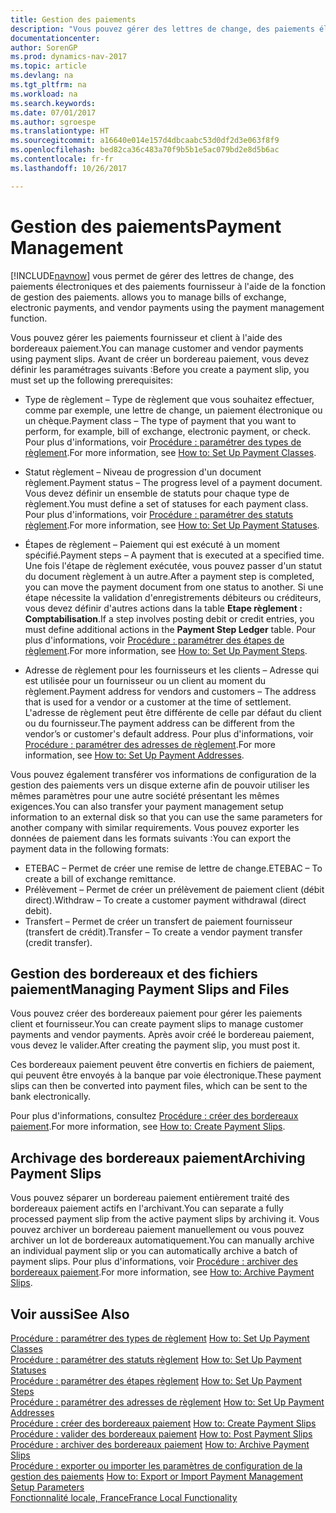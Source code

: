 ```yaml
---
title: Gestion des paiements
description: "Vous pouvez gérer des lettres de change, des paiements électroniques et des paiements fournisseur à l'aide de la fonction de gestion des paiements."
documentationcenter: 
author: SorenGP
ms.prod: dynamics-nav-2017
ms.topic: article
ms.devlang: na
ms.tgt_pltfrm: na
ms.workload: na
ms.search.keywords: 
ms.date: 07/01/2017
ms.author: sgroespe
ms.translationtype: HT
ms.sourcegitcommit: a16640e014e157d4dbcaabc53d0df2d3e063f8f9
ms.openlocfilehash: bed82ca36c483a70f9b5b1e5ac079bd2e8d5b6ac
ms.contentlocale: fr-fr
ms.lasthandoff: 10/26/2017

---
```

# <a name="payment-management"></a><span data-ttu-id="5a145-103">Gestion des paiements</span><span class="sxs-lookup"><span data-stu-id="5a145-103">Payment Management</span></span>
[!INCLUDE[navnow](../../includes/navnow_md.md)]<span data-ttu-id="5a145-104"> vous permet de gérer des lettres de change, des paiements électroniques et des paiements fournisseur à l'aide de la fonction de gestion des paiements.</span><span class="sxs-lookup"><span data-stu-id="5a145-104"> allows you to manage bills of exchange, electronic payments, and vendor payments using the payment management function.</span></span>  

<span data-ttu-id="5a145-105">Vous pouvez gérer les paiements fournisseur et client à l'aide des bordereaux paiement.</span><span class="sxs-lookup"><span data-stu-id="5a145-105">You can manage customer and vendor payments using payment slips.</span></span> <span data-ttu-id="5a145-106">Avant de créer un bordereau paiement, vous devez définir les paramétrages suivants :</span><span class="sxs-lookup"><span data-stu-id="5a145-106">Before you create a payment slip, you must set up the following prerequisites:</span></span>  

- <span data-ttu-id="5a145-107">Type de règlement – Type de règlement que vous souhaitez effectuer, comme par exemple, une lettre de change, un paiement électronique ou un chèque.</span><span class="sxs-lookup"><span data-stu-id="5a145-107">Payment class – The type of payment that you want to perform, for example, bill of exchange, electronic payment, or check.</span></span> <span data-ttu-id="5a145-108">Pour plus d'informations, voir [Procédure : paramétrer des types de règlement](how-to-set-up-payment-classes.md).</span><span class="sxs-lookup"><span data-stu-id="5a145-108">For more information, see [How to: Set Up Payment Classes](how-to-set-up-payment-classes.md).</span></span>  

- <span data-ttu-id="5a145-109">Statut règlement – Niveau de progression d'un document règlement.</span><span class="sxs-lookup"><span data-stu-id="5a145-109">Payment status – The progress level of a payment document.</span></span> <span data-ttu-id="5a145-110">Vous devez définir un ensemble de statuts pour chaque type de règlement.</span><span class="sxs-lookup"><span data-stu-id="5a145-110">You must define a set of statuses for each payment class.</span></span> <span data-ttu-id="5a145-111">Pour plus d'informations, voir [Procédure : paramétrer des statuts règlement](how-to-set-up-payment-statuses.md).</span><span class="sxs-lookup"><span data-stu-id="5a145-111">For more information, see [How to: Set Up Payment Statuses](how-to-set-up-payment-statuses.md).</span></span>  

- <span data-ttu-id="5a145-112">Étapes de règlement – Paiement qui est exécuté à un moment spécifié.</span><span class="sxs-lookup"><span data-stu-id="5a145-112">Payment steps – A payment that is executed at a specified time.</span></span> <span data-ttu-id="5a145-113">Une fois l'étape de règlement exécutée, vous pouvez passer d'un statut du document règlement à un autre.</span><span class="sxs-lookup"><span data-stu-id="5a145-113">After a payment step is completed, you can move the payment document from one status to another.</span></span> <span data-ttu-id="5a145-114">Si une étape nécessite la validation d'enregistrements débiteurs ou créditeurs, vous devez définir d'autres actions dans la table **Etape règlement : Comptabilisation**.</span><span class="sxs-lookup"><span data-stu-id="5a145-114">If a step involves posting debit or credit entries, you must define additional actions in the **Payment Step Ledger** table.</span></span> <span data-ttu-id="5a145-115">Pour plus d'informations, voir [Procédure : paramétrer des étapes de règlement](how-to-set-up-payment-steps.md).</span><span class="sxs-lookup"><span data-stu-id="5a145-115">For more information, see [How to: Set Up Payment Steps](how-to-set-up-payment-steps.md).</span></span>  

- <span data-ttu-id="5a145-116">Adresse de règlement pour les fournisseurs et les clients – Adresse qui est utilisée pour un fournisseur ou un client au moment du règlement.</span><span class="sxs-lookup"><span data-stu-id="5a145-116">Payment address for vendors and customers – The address that is used for a vendor or a customer at the time of settlement.</span></span> <span data-ttu-id="5a145-117">L'adresse de règlement peut être différente de celle par défaut du client ou du fournisseur.</span><span class="sxs-lookup"><span data-stu-id="5a145-117">The payment address can be different from the vendor’s or customer's default address.</span></span> <span data-ttu-id="5a145-118">Pour plus d'informations, voir [Procédure : paramétrer des adresses de règlement](how-to-set-up-payment-addresses.md).</span><span class="sxs-lookup"><span data-stu-id="5a145-118">For more information, see [How to: Set Up Payment Addresses](how-to-set-up-payment-addresses.md).</span></span>  

<span data-ttu-id="5a145-119">Vous pouvez également transférer vos informations de configuration de la gestion des paiements vers un disque externe afin de pouvoir utiliser les mêmes paramètres pour une autre société présentant les mêmes exigences.</span><span class="sxs-lookup"><span data-stu-id="5a145-119">You can also transfer your payment management setup information to an external disk so that you can use the same parameters for another company with similar requirements.</span></span> <span data-ttu-id="5a145-120">Vous pouvez exporter les données de paiement dans les formats suivants :</span><span class="sxs-lookup"><span data-stu-id="5a145-120">You can export the payment data in the following formats:</span></span>  

- <span data-ttu-id="5a145-121">ETEBAC – Permet de créer une remise de lettre de change.</span><span class="sxs-lookup"><span data-stu-id="5a145-121">ETEBAC – To create a bill of exchange remittance.</span></span>  
- <span data-ttu-id="5a145-122">Prélèvement – Permet de créer un prélèvement de paiement client (débit direct).</span><span class="sxs-lookup"><span data-stu-id="5a145-122">Withdraw – To create a customer payment withdrawal (direct debit).</span></span>  
- <span data-ttu-id="5a145-123">Transfert – Permet de créer un transfert de paiement fournisseur (transfert de crédit).</span><span class="sxs-lookup"><span data-stu-id="5a145-123">Transfer – To create a vendor payment transfer (credit transfer).</span></span>  

## <a name="managing-payment-slips-and-files"></a><span data-ttu-id="5a145-124">Gestion des bordereaux et des fichiers paiement</span><span class="sxs-lookup"><span data-stu-id="5a145-124">Managing Payment Slips and Files</span></span>  
<span data-ttu-id="5a145-125">Vous pouvez créer des bordereaux paiement pour gérer les paiements client et fournisseur.</span><span class="sxs-lookup"><span data-stu-id="5a145-125">You can create payment slips to manage customer payments and vendor payments.</span></span> <span data-ttu-id="5a145-126">Après avoir créé le bordereau paiement, vous devez le valider.</span><span class="sxs-lookup"><span data-stu-id="5a145-126">After creating the payment slip, you must post it.</span></span>  

<span data-ttu-id="5a145-127">Ces bordereaux paiement peuvent être convertis en fichiers de paiement, qui peuvent être envoyés à la banque par voie électronique.</span><span class="sxs-lookup"><span data-stu-id="5a145-127">These payment slips can then be converted into payment files, which can be sent to the bank electronically.</span></span>  

<span data-ttu-id="5a145-128">Pour plus d'informations, consultez [Procédure : créer des bordereaux paiement](how-to-create-payment-slips.md).</span><span class="sxs-lookup"><span data-stu-id="5a145-128">For more information, see [How to: Create Payment Slips](how-to-create-payment-slips.md).</span></span>  

## <a name="archiving-payment-slips"></a><span data-ttu-id="5a145-129">Archivage des bordereaux paiement</span><span class="sxs-lookup"><span data-stu-id="5a145-129">Archiving Payment Slips</span></span>  
<span data-ttu-id="5a145-130">Vous pouvez séparer un bordereau paiement entièrement traité des bordereaux paiement actifs en l'archivant.</span><span class="sxs-lookup"><span data-stu-id="5a145-130">You can separate a fully processed payment slip from the active payment slips by archiving it.</span></span> <span data-ttu-id="5a145-131">Vous pouvez archiver un bordereau paiement manuellement ou vous pouvez archiver un lot de bordereaux automatiquement.</span><span class="sxs-lookup"><span data-stu-id="5a145-131">You can manually archive an individual payment slip or you can automatically archive a batch of payment slips.</span></span> <span data-ttu-id="5a145-132">Pour plus d'informations, voir [Procédure : archiver des bordereaux paiement](how-to-archive-payment-slips.md).</span><span class="sxs-lookup"><span data-stu-id="5a145-132">For more information, see [How to: Archive Payment Slips](how-to-archive-payment-slips.md).</span></span>  

## <a name="see-also"></a><span data-ttu-id="5a145-133">Voir aussi</span><span class="sxs-lookup"><span data-stu-id="5a145-133">See Also</span></span>  
 <span data-ttu-id="5a145-134">[Procédure : paramétrer des types de règlement](how-to-set-up-payment-classes.md) </span><span class="sxs-lookup"><span data-stu-id="5a145-134">[How to: Set Up Payment Classes](how-to-set-up-payment-classes.md) </span></span>  
 <span data-ttu-id="5a145-135">[Procédure : paramétrer des statuts règlement](how-to-set-up-payment-statuses.md) </span><span class="sxs-lookup"><span data-stu-id="5a145-135">[How to: Set Up Payment Statuses](how-to-set-up-payment-statuses.md) </span></span>  
 <span data-ttu-id="5a145-136">[Procédure : paramétrer des étapes règlement](how-to-set-up-payment-steps.md) </span><span class="sxs-lookup"><span data-stu-id="5a145-136">[How to: Set Up Payment Steps](how-to-set-up-payment-steps.md) </span></span>  
 <span data-ttu-id="5a145-137">[Procédure : paramétrer des adresses de règlement](how-to-set-up-payment-addresses.md) </span><span class="sxs-lookup"><span data-stu-id="5a145-137">[How to: Set Up Payment Addresses](how-to-set-up-payment-addresses.md) </span></span>  
 <span data-ttu-id="5a145-138">[Procédure : créer des bordereaux paiement](how-to-create-payment-slips.md) </span><span class="sxs-lookup"><span data-stu-id="5a145-138">[How to: Create Payment Slips](how-to-create-payment-slips.md) </span></span>  
 <span data-ttu-id="5a145-139">[Procédure : valider des bordereaux paiement](how-to-post-payment-slips.md) </span><span class="sxs-lookup"><span data-stu-id="5a145-139">[How to: Post Payment Slips](how-to-post-payment-slips.md) </span></span>  
 <span data-ttu-id="5a145-140">[Procédure : archiver des bordereaux paiement](how-to-archive-payment-slips.md) </span><span class="sxs-lookup"><span data-stu-id="5a145-140">[How to: Archive Payment Slips](how-to-archive-payment-slips.md) </span></span>  
 <span data-ttu-id="5a145-141">[Procédure : exporter ou importer les paramètres de configuration de la gestion des paiements](how-to-export-or-import-payment-management-setup-parameters.md) </span><span class="sxs-lookup"><span data-stu-id="5a145-141">[How to: Export or Import Payment Management Setup Parameters](how-to-export-or-import-payment-management-setup-parameters.md) </span></span>  
 [<span data-ttu-id="5a145-142">Fonctionnalité locale, France</span><span class="sxs-lookup"><span data-stu-id="5a145-142">France Local Functionality</span></span>](france-local-functionality.md)

